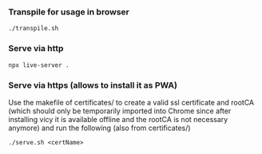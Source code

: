 ### Transpile for usage in browser

    ./transpile.sh

### Serve via http

    npx live-server .

### Serve via https (allows to install it as PWA)

Use the makefile of certificates/ to create a valid ssl certificate and rootCA
(which should only be temporarily imported into Chrome since after installing vicy
it is available offline and the rootCA is not necessary anymore)
and run the following (also from certificates/)

    ./serve.sh <certName>
